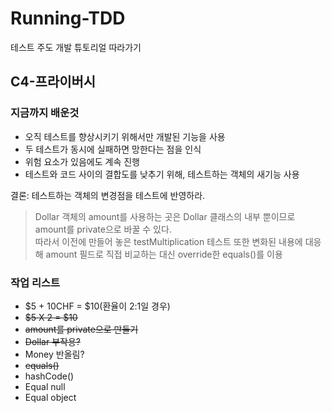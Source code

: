 # Running-TDD
테스트 주도 개발 튜토리얼 따라가기

## C4-프라이버시
### 지금까지 배운것
- 오직 테스트를 향상시키기 위해서만 개발된 기능을 사용
- 두 테스트가 동시에 실패하면 망한다는 점을 인식
- 위험 요소가 있음에도 계속 진행
- 테스트와 코드 사이의 결합도를 낮추기 위해, 테스트하는 객체의 새기능 사용

결론: 테스트하는 객체의 변경점을 테스트에 반영하라.<br>
> Dollar 객체의 amount를 사용하는 곳은 Dollar 클래스의 내부 뿐이므로 amount를 private으로 바꿀 수 있다.<br>
> 따라서 이전에 만들어 놓은 testMultiplication 테스트 또한 변화된 내용에 대응해 amount 필드로 직접 비교하는 대신 override한 equals()를 이용

### 작업 리스트
- $5 + 10CHF = $10(환율이 2:1일 경우)
- ~~$5 X 2 = $10~~
- ~~amount를 private으로 만들기~~
- ~~Dollar 부작용?~~
- Money 반올림?
- ~~equals()~~
- hashCode()
- Equal null
- Equal object